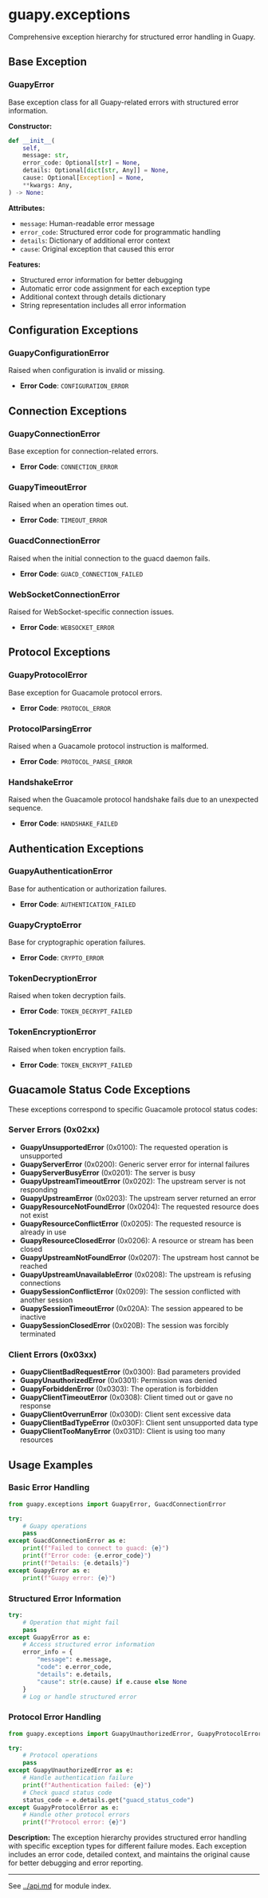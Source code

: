 # guapy.exceptions

Comprehensive exception hierarchy for structured error handling in Guapy.

## Base Exception

### GuapyError

Base exception class for all Guapy-related errors with structured error information.

**Constructor:**
```python
def __init__(
    self,
    message: str,
    error_code: Optional[str] = None,
    details: Optional[dict[str, Any]] = None,
    cause: Optional[Exception] = None,
    **kwargs: Any,
) -> None:
```

**Attributes:**
- `message`: Human-readable error message
- `error_code`: Structured error code for programmatic handling
- `details`: Dictionary of additional error context
- `cause`: Original exception that caused this error

**Features:**
- Structured error information for better debugging
- Automatic error code assignment for each exception type
- Additional context through details dictionary
- String representation includes all error information

## Configuration Exceptions

### GuapyConfigurationError
Raised when configuration is invalid or missing.
- **Error Code**: `CONFIGURATION_ERROR`

## Connection Exceptions

### GuapyConnectionError
Base exception for connection-related errors.
- **Error Code**: `CONNECTION_ERROR`

### GuapyTimeoutError
Raised when an operation times out.
- **Error Code**: `TIMEOUT_ERROR`

### GuacdConnectionError
Raised when the initial connection to the guacd daemon fails.
- **Error Code**: `GUACD_CONNECTION_FAILED`

### WebSocketConnectionError
Raised for WebSocket-specific connection issues.
- **Error Code**: `WEBSOCKET_ERROR`

## Protocol Exceptions

### GuapyProtocolError
Base exception for Guacamole protocol errors.
- **Error Code**: `PROTOCOL_ERROR`

### ProtocolParsingError
Raised when a Guacamole protocol instruction is malformed.
- **Error Code**: `PROTOCOL_PARSE_ERROR`

### HandshakeError
Raised when the Guacamole protocol handshake fails due to an unexpected sequence.
- **Error Code**: `HANDSHAKE_FAILED`

## Authentication Exceptions

### GuapyAuthenticationError
Base for authentication or authorization failures.
- **Error Code**: `AUTHENTICATION_FAILED`

### GuapyCryptoError
Base for cryptographic operation failures.
- **Error Code**: `CRYPTO_ERROR`

### TokenDecryptionError
Raised when token decryption fails.
- **Error Code**: `TOKEN_DECRYPT_FAILED`

### TokenEncryptionError
Raised when token encryption fails.
- **Error Code**: `TOKEN_ENCRYPT_FAILED`

## Guacamole Status Code Exceptions

These exceptions correspond to specific Guacamole protocol status codes:

### Server Errors (0x02xx)
- **GuapyUnsupportedError** (0x0100): The requested operation is unsupported
- **GuapyServerError** (0x0200): Generic server error for internal failures
- **GuapyServerBusyError** (0x0201): The server is busy
- **GuapyUpstreamTimeoutError** (0x0202): The upstream server is not responding
- **GuapyUpstreamError** (0x0203): The upstream server returned an error
- **GuapyResourceNotFoundError** (0x0204): The requested resource does not exist
- **GuapyResourceConflictError** (0x0205): The requested resource is already in use
- **GuapyResourceClosedError** (0x0206): A resource or stream has been closed
- **GuapyUpstreamNotFoundError** (0x0207): The upstream host cannot be reached
- **GuapyUpstreamUnavailableError** (0x0208): The upstream is refusing connections
- **GuapySessionConflictError** (0x0209): The session conflicted with another session
- **GuapySessionTimeoutError** (0x020A): The session appeared to be inactive
- **GuapySessionClosedError** (0x020B): The session was forcibly terminated

### Client Errors (0x03xx)
- **GuapyClientBadRequestError** (0x0300): Bad parameters provided
- **GuapyUnauthorizedError** (0x0301): Permission was denied
- **GuapyForbiddenError** (0x0303): The operation is forbidden
- **GuapyClientTimeoutError** (0x0308): Client timed out or gave no response
- **GuapyClientOverrunError** (0x030D): Client sent excessive data
- **GuapyClientBadTypeError** (0x030F): Client sent unsupported data type
- **GuapyClientTooManyError** (0x031D): Client is using too many resources

## Usage Examples

### Basic Error Handling
```python
from guapy.exceptions import GuapyError, GuacdConnectionError

try:
    # Guapy operations
    pass
except GuacdConnectionError as e:
    print(f"Failed to connect to guacd: {e}")
    print(f"Error code: {e.error_code}")
    print(f"Details: {e.details}")
except GuapyError as e:
    print(f"Guapy error: {e}")
```

### Structured Error Information
```python
try:
    # Operation that might fail
    pass
except GuapyError as e:
    # Access structured error information
    error_info = {
        "message": e.message,
        "code": e.error_code,
        "details": e.details,
        "cause": str(e.cause) if e.cause else None
    }
    # Log or handle structured error
```

### Protocol Error Handling
```python
from guapy.exceptions import GuapyUnauthorizedError, GuapyProtocolError

try:
    # Protocol operations
    pass
except GuapyUnauthorizedError as e:
    # Handle authentication failure
    print(f"Authentication failed: {e}")
    # Check guacd status code
    status_code = e.details.get("guacd_status_code")
except GuapyProtocolError as e:
    # Handle other protocol errors
    print(f"Protocol error: {e}")
```

**Description:**
The exception hierarchy provides structured error handling with specific exception types for different failure modes. Each exception includes an error code, detailed context, and maintains the original cause for better debugging and error reporting.

---

See [../api.md](../api.md) for module index.